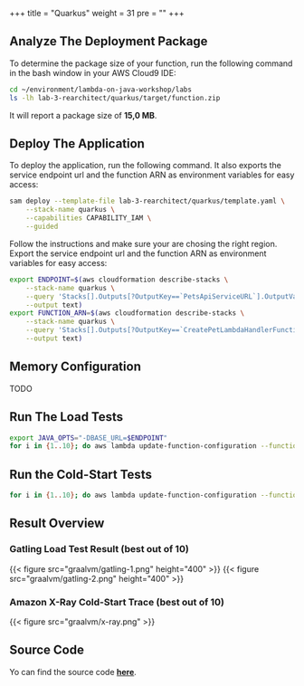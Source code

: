 +++
title = "Quarkus"
weight = 31
pre = ""
+++

## Analyze The Deployment Package

To determine the package size of your function, run the following command in the bash window in your AWS Cloud9 IDE:

```bash
cd ~/environment/lambda-on-java-workshop/labs
ls -lh lab-3-rearchitect/quarkus/target/function.zip
```

It will report a package size of **15,0 MB**.

## Deploy The Application

To deploy the application, run the following command. It also exports the service endpoint url and the function ARN as environment variables for easy access:

```bash
sam deploy --template-file lab-3-rearchitect/quarkus/template.yaml \
    --stack-name quarkus \
    --capabilities CAPABILITY_IAM \
    --guided
```

Follow the instructions and make sure your are chosing the right region.
Export the service endpoint url and the function ARN as environment variables for easy access:

```bash
export ENDPOINT=$(aws cloudformation describe-stacks \
    --stack-name quarkus \
    --query 'Stacks[].Outputs[?OutputKey==`PetsApiServiceURL`].OutputValue' \
    --output text)
export FUNCTION_ARN=$(aws cloudformation describe-stacks \
    --stack-name quarkus \
    --query 'Stacks[].Outputs[?OutputKey==`CreatePetLambdaHandlerFunction`].OutputValue' \
    --output text)
```

## Memory Configuration

TODO

## Run The Load Tests

```bash
export JAVA_OPTS="-DBASE_URL=$ENDPOINT"
for i in {1..10}; do aws lambda update-function-configuration --function-name $FUNCTION_ARN --environment "Variables={TABLE_NAME=$PETS_TABLE,BUCKET_NAME=$PETS_BUCKET,KeyName1=KeyValue$i}"; gatling.sh --simulations-folder lab-3-rearchitect/graalvm/src/test/scala --simulation LoadTest --run-description "graalvm-run-$i"; done
```

## Run the Cold-Start Tests

```bash
for i in {1..10}; do aws lambda update-function-configuration --function-name $FUNCTION_ARN --environment "Variables={TABLE_NAME=$PETS_TABLE,BUCKET_NAME=$PETS_BUCKET,KeyName1=KeyValue$i}"; curl -i -X POST -d '{"name": "Max", "type": "dog", "birthday": "2010-11-03", "medicalRecord": "bla bla bla"}' $ENDPOINT/pet; done
```

## Result Overview

### Gatling Load Test Result (best out of 10)

{{< figure src="graalvm/gatling-1.png" height="400" >}}
{{< figure src="graalvm/gatling-2.png" height="400" >}}

### Amazon X-Ray Cold-Start Trace (best out of 10)

{{< figure src="graalvm/x-ray.png" >}}

## Source Code

Yo can find the source code **[here](https://github.com/muellerc/lambda-on-java-workshop/tree/master/labs/lab-3-rearchitect/graalvm)**.

